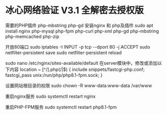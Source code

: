 # 冰心网络验证 V3.1 全解密去授权版
需要的PHP插件  php-mbstring  php-gd
安装nginx 和  php及插件
sudo apt install nginx php-mysql php-fpm php-curl php-xml php-gd php-mbstring php-memcached php-zip

开放80端口
sudo iptables -I INPUT -p tcp --dport 80 -j ACCEPT
sudo netfilter-persistent save
sudo netfilter-persistent reload

sudo nano /etc/nginx/sites-available/default
在server模块中，修改或添加以下内容
location ~ [^/]\.php(/|$) {
        include snippets/fastcgi-php.conf;
        fastcgi_pass unix:/run/php/php8.1-fpm.sock;
    }

设置网站根目录的权限
sudo chown -R www-data:www-data /var/www

重启nginx服务
sudo systemctl restart nginx

重启PHP-FPM服务
sudo systemctl restart php8.1-fpm

